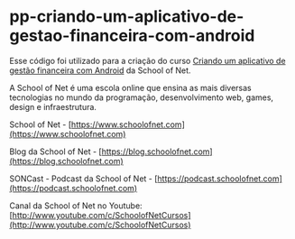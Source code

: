 # pp-criando-um-aplicativo-de-gestao-financeira-com-android

Esse código foi utilizado para a criação do curso [Criando um aplicativo de gestão financeira com Android](https://www.schoolofnet.com/projeto-pratico/android/android-recursos-essenciais/criando-um-aplicativo-de-gestao-financeira-com-and/) da School of Net.

A School of Net é uma escola online que ensina as mais diversas tecnologias no mundo da programação, desenvolvimento web, games, design e infraestrutura.

School of Net - [https://www.schoolofnet.com](https://www.schoolofnet.com)

Blog da School of Net - [https://blog.schoolofnet.com](https://blog.schoolofnet.com)

SONCast - Podcast da School of Net - [https://podcast.schoolofnet.com](https://podcast.schoolofnet.com)

Canal da School of Net no Youtube: [http://www.youtube.com/c/SchoolofNetCursos](http://www.youtube.com/c/SchoolofNetCursos)